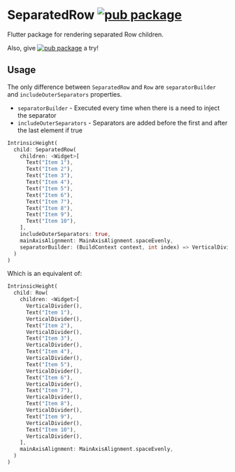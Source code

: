 # SeparatedRow [![pub package](https://img.shields.io/pub/v/separated_row.svg?label=separated_row&color=blue)](https://pub.dartlang.org/packages/separated_row)

Flutter package for rendering separated Row children.

Also, give [![pub package](https://img.shields.io/pub/v/separated_column.svg?label=separated_column&color=blue)](https://pub.dartlang.org/packages/separated_column) a try!

## Usage

The only difference between `SeparatedRow` and `Row` are `separatorBuilder` and `includeOuterSeparators` properties.

- `separatorBuilder` - Executed every time when there is a need to inject the separator
- `includeOuterSeparators` - Separators are added before the first and after the last element if true

```dart
IntrinsicHeight(
  child: SeparatedRow(
    children: <Widget>[
      Text("Item 1"),
      Text("Item 2"),
      Text("Item 3"),
      Text("Item 4"),
      Text("Item 5"),
      Text("Item 6"),
      Text("Item 7"),
      Text("Item 8"),
      Text("Item 9"),
      Text("Item 10"),
    ],
    includeOuterSeparators: true,
    mainAxisAlignment: MainAxisAlignment.spaceEvenly,
    separatorBuilder: (BuildContext context, int index) => VerticalDivider(),
  )
)
```
Which is an equivalent of:

```dart
IntrinsicHeight(
  child: Row(
    children: <Widget>[
      VerticalDivider(),
      Text("Item 1"),
      VerticalDivider(),
      Text("Item 2"),
      VerticalDivider(),
      Text("Item 3"),
      VerticalDivider(),
      Text("Item 4"),
      VerticalDivider(),
      Text("Item 5"),
      VerticalDivider(),
      Text("Item 6"),
      VerticalDivider(),
      Text("Item 7"),
      VerticalDivider(),
      Text("Item 8"),
      VerticalDivider(),
      Text("Item 9"),
      VerticalDivider(),
      Text("Item 10"),
      VerticalDivider(),
    ],
    mainAxisAlignment: MainAxisAlignment.spaceEvenly,
  )
)
```
